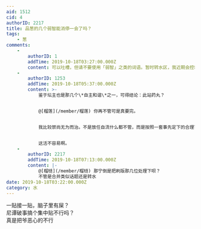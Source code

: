 ```yaml
---
aid: 1512
cid: 4
authorID: 2217
title: 品葱的几个弱智能消停一会了吗？
tags:
    - 葱
comments:
    -
        authorID: 1
        addTime: 2019-10-18T03:27:00.000Z
        content: 可以吐槽，但请不要使用「弱智」之类的词语。暂时转水区，我近期会控制一下品葱相关讨论。
    -
        authorID: 1253
        addTime: 2019-10-18T05:37:00.000Z
        content: >-
            鉴于坛主也是那几个\*自主和谐\*之一，可得结论：此站药丸？


            @[榴莲](/member/榴莲) 你再不管可是真要完。


            我比较崇尚无为而治。不是放任自流什么都不管，而是按照一套事先定下的合理可靠的规定，按部就班的执行就好。规矩定的好、执行到位，自然繁荣发展；规矩烂、不落实，众人自会遗弃。人是惰性的，规矩一旦定好就不好再随意作大的变动；人的适应能力也是超乎想象的，要坚定不移的不断地改进这些规矩。


            这活不容易啊。
    -
        authorID: 2217
        addTime: 2019-10-18T07:13:00.000Z
        content: |-
            @[榴梿](/member/榴梿) 那宁倒是把刷版那几位处理下呗？  
            不管是合并类似话题还是转水
date: 2019-10-18T03:22:00.000Z
category: 水
---
```


一贴接一贴，脑子里有屎？  
尼谭破事搞个集中贴不行吗？  
真是把爷恶心的不行
